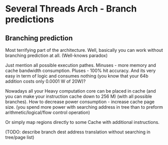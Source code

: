 # Several Threads Arch - Branch predictions

## Branching prediction

Most terrifying part of the architecture.
Well, basically you can work without branching prediction at all. (Well-knows paradox)

Just mention all possible execution pathes.
Minuses - more memory and cache bandwidth consumption.
Pluses - 100% hit accuracy. And its very easy in term of logic and consumes nothing (you know that your 64b addition costs only 0.0001 W of 20W)?

Nowadays all your Heavy computation core can be placed in cache (and you can make your instruction cache down to 256 M) (with all possible branches).
How to decrease power consumption - increase cache page size. (you spend more power with searching address in tree than to preform arithmetic/logical/flow control operation)

Or simply map regions directly to some Cache with additional instructions.

(TODO: describe branch dest address translation without searching in tree/page list)

